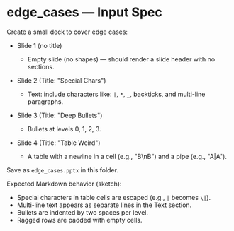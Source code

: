 # edge_cases — Input Spec

Create a small deck to cover edge cases:

- Slide 1 (no title)
  - Empty slide (no shapes) — should render a slide header with no sections.

- Slide 2 (Title: "Special Chars")
  - Text: include characters like: `|`, `*`, `_`, backticks, and multi-line paragraphs.

- Slide 3 (Title: "Deep Bullets")
  - Bullets at levels 0, 1, 2, 3.

- Slide 4 (Title: "Table Weird")
  - A table with a newline in a cell (e.g., "B\nB") and a pipe (e.g., "A|A").

Save as `edge_cases.pptx` in this folder.

Expected Markdown behavior (sketch):
- Special characters in table cells are escaped (e.g., `|` becomes `\|`).
- Multi-line text appears as separate lines in the Text section.
- Bullets are indented by two spaces per level.
- Ragged rows are padded with empty cells.
